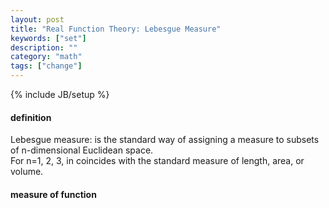 ```yaml
---
layout: post
title: "Real Function Theory: Lebesgue Measure"
keywords: ["set"]
description: ""
category: "math"
tags: ["change"]
---
```

{% include JB/setup %}

#### definition
Lebesgue measure: is the standard way of assigning a measure to subsets of n-dimensional Euclidean space. <br />
For n=1, 2, 3, in coincides with the standard measure of length, area, or volume.


#### measure of function

